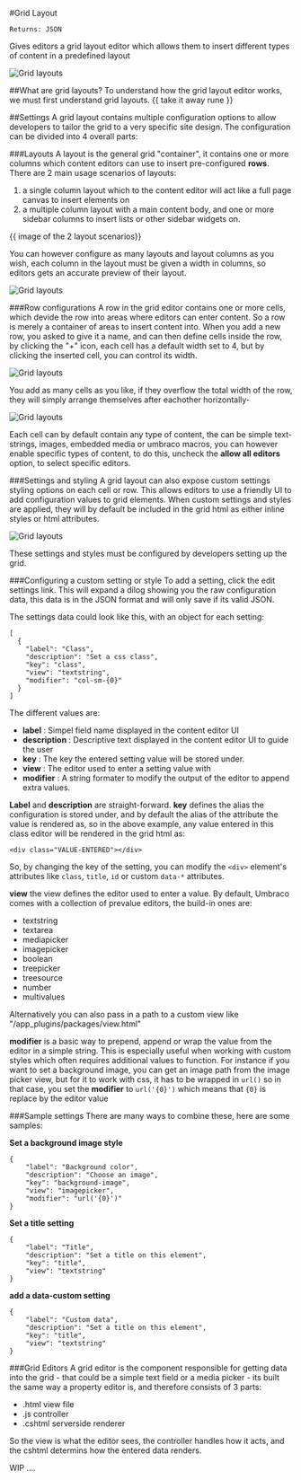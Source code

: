 #Grid Layout

`Returns: JSON`

Gives editors a grid layout editor which allows them to insert different types of content in a predefined layout

![Grid layouts](images/Grid-Layout/editor.png)



##What are grid layouts?
To understand how the grid layout editor works, we must first understand grid layouts. {{ take it away rune }}



##Settings
A grid layout contains multiple configuration options to allow developers to tailor the grid to a very specific site design.
The configuration can be divided into 4 overall parts:

###Layouts
A layout is the general grid "container", it contains one or more columns which content editors can use to insert pre-configured **rows**. There are 2 main usage scenarios of layouts:

1. a single column layout which to the content editor will act like a full page canvas to insert elements on
2. a multiple column layout with a main content body, and one or more sidebar columns to insert lists or other sidebar widgets on.

{{ image of the 2 layout scenarios}}

You can however configure as many layouts and layout columns as you wish, each column in the layout must be given a width in columns, so editors gets an accurate preview of their layout.


![Grid layouts](images/Grid-Layout/layouts.png)


###Row configurations
A row in the grid editor contains one or more cells, which devide the row into areas where editors can enter content. So a row is merely a container of areas to insert content into. When you add a new row, you asked to give it a name, and can then define cells inside the row, by clicking the "+" icon, each cell has a default width set to 4, but by clicking the inserted cell, you can control its width.

![Grid layouts](images/Grid-Layout/rows.png)

You add as many cells as you like, if they overflow the total width of the row, they will simply arrange themselves after eachother horizontally-

![Grid layouts](images/Grid-Layout/cells.png)

Each cell can by default contain any type of content, the can be simple text-strings, images, embedded media or umbraco macros, you can however enable specific types of content, to do this, uncheck the **allow all editors** option, to select specific editors.


###Settings and styling
A grid layout can also expose custom settings styling options on each cell or row. This allows editors to use a friendly UI to add configuration values to grid elements. When custom settings and styles are applied, they will by default be included in the grid html as either inline styles or html attributes.

![Grid layouts](images/Grid-Layout/settings.png)

These settings and styles must be configured by developers setting up the grid.

###Configuring a custom setting or style
To add a setting, click the edit settings link. This will expand a dilog showing you the raw configuration data, this data is in the JSON format and will only save if its valid JSON.

The settings data could look like this, with an object for each setting:

    [
      {
        "label": "Class",
        "description": "Set a css class",
        "key": "class",
        "view": "textstring",
        "modifier": "col-sm-{0}"
      }
    ]

The different values are:

- **label** : Simpel field name displayed in the content editor UI
- **description** : Descriptive text displayed in the content editor UI to guide the user
- **key** : The key the entered setting value will be stored under.
- **view** : The editor used to enter a setting value with
- **modifier** : A string formater to modify the output of the editor to append extra values.

**Label** and **description** are straight-forward. **key** defines the alias the configuration is stored under, and by default the alias of the attribute the value is rendered as, so in the above example, any value entered in this class editor will be rendered in the grid html as:

    <div class="VALUE-ENTERED"></div>

So, by changing the key of the setting, you can modify the `<div>` element's attributes like `class`, `title`, `id` or custom `data-*` attributes.


**view** the view defines the editor used to enter a value. By default, Umbraco comes with a collection of prevalue editors, the build-in ones are:

- textstring
- textarea
- mediapicker
- imagepicker
- boolean
- treepicker
- treesource
- number
- multivalues

Alternatively you can also pass in a path to a custom view like "/app_plugins/packages/view.html"


**modifier** is a basic way to prepend, append or wrap the value from the editor in a simple string. This is especially useful when working with custom styles which often requires additional values to function. For instance if you want to set a background image, you can get an image path from the image picker view, but for it to work with css, it has to be wrapped in `url()` so in that case, you set the **modifier** to `url('{0}')` which means that `{0}` is replace by the editor value


###Sample settings
There are many ways to combine these, here are some samples:

**Set a background image style**

    {
        "label": "Background color",
        "description": "Choose an image",
        "key": "background-image",
        "view": "imagepicker",
        "modifier": "url('{0}')"
    }


**Set a title setting**

    {
        "label": "Title",
        "description": "Set a title on this element",
        "key": "title",
        "view": "textstring"
    }


**add a data-custom setting**

    {
        "label": "Custom data",
        "description": "Set a title on this element",
        "key": "title",
        "view": "textstring"
    }



###Grid Editors
A grid editor is the component responsible for getting data into the grid - that could be a simple text field or a media picker - its built the same way a property editor is, and therefore consists of 3 parts:

- .html view file
- .js controller
- .cshtml serverside renderer

So the view is what the editor sees, the controller handles how it acts, and the cshtml determins how the entered data renders.

WIP ....
